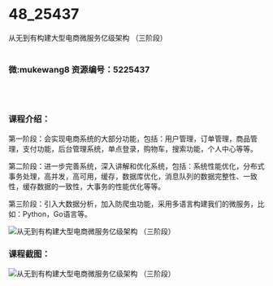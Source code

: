 # 48_25437
从无到有构建大型电商微服务亿级架构 （三阶段）
<br/></br>
<h3>微:mukewang8 资源编号：5225437</h3>
<br/></br>
<h3>课程介绍：</h3>
<p>第一阶段：会实现电商系统的大部分功能，包括：用户管理，订单管理，商品管理，支付功能，后台管理系统，单点登录，购物车，搜索功能，个人中心等等。</p>
<p>第二阶段：进一步完善系统，深入讲解和优化系统，包括：系统性能优化，分布式事务处理，高并发，高可用，缓存，数据库优化，消息队列的数据完整性、一致性，缓存数据的一致性，大事务的性能优化等等。</p>
<p>第三阶段：引入大数据分析，加入防爬虫功能，采用多语言构建我们的微服务，比如：Python，Go语言等。</p>
<p><img src="https://www.ko996.com/wp-content/uploads/img/2022/07/1-95-300x156.png" alt="从无到有构建大型电商微服务亿级架构 （三阶段）"></p>
<div class="info-desc">
<h3>课程截图：</h3>
<p><img src="https://www.ko996.com/wp-content/uploads/img/2022/07/2-94.png" alt="从无到有构建大型电商微服务亿级架构 （三阶段）"></p>


			
</div>
